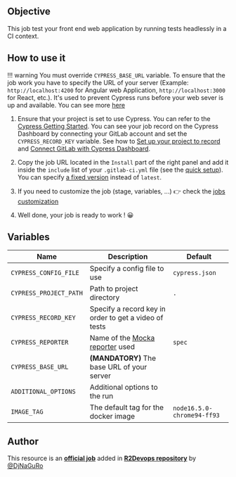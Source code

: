 ## Objective

This job test your front end web application by running tests headlessly in a CI context.

## How to use it

!!! warning
    You must override `CYPRESS_BASE_URL` variable.
    To ensure that the job work you have to specify the URL of your server (Example: `http://localhost:4200` for Angular web Application, `http://localhost:3000` for React, etc.).
    It's used to     prevent Cypress runs before your web sever is up and available. You can see more [here](https://docs.cypress.io/guides/continuous-integration/introduction#Boot-your-server)


1. Ensure that your project is set to use Cypress. You can refer to the [Cypress Getting Started](https://docs.cypress.io/guides/getting-started/installing-cypress). You can see your job record on the Cypress Dashboard by connecting your GitLab account and set the `CYPRESS_RECORD_KEY` variable. See how to [Set up your project to record](https://docs.cypress.io/guides/dashboard/projects#Set-up-a-project-to-record) and [Connect GitLab with Cypress Dashboard](https://docs.cypress.io/guides/dashboard/gitlab-integration#Installing-the-GitLab-integration).

1. Copy the job URL located in the `Install` part of the right panel and add it inside the `include` list of your `.gitlab-ci.yml` file (see the [quick setup](/use-the-hub/#quick-setup)). You can specify [a fixed version](#changelog) instead of `latest`.
1. If you need to customize the job (stage, variables, ...) 👉 check the [jobs
   customization](/use-the-hub/#jobs-customization)
1. Well done, your job is ready to work ! 😀

## Variables

| Name | Description | Default |
| ---- | ----------- | ------- |
| `CYPRESS_CONFIG_FILE` | Specify a config file to use | `cypress.json` |
| `CYPRESS_PROJECT_PATH` | Path to project directory | `.` |
| `CYPRESS_RECORD_KEY` | Specify a record key in order to get a video of tests | ` ` |
| `CYPRESS_REPORTER` | Name of the [Mocka reporter](https://docs.cypress.io/guides/tooling/reporters) used| `spec` |
| `CYPRESS_BASE_URL`  | **(MANDATORY)** The base URL of your server | ` `|
| `ADDITIONAL_OPTIONS` | Additional options to the run | ` ` |
| `IMAGE_TAG` | The default tag for the docker image | `node16.5.0-chrome94-ff93`  |


## Author
This resource is an **[official job](https://docs.r2devops.io/faq-labels/)** added in [**R2Devops repository**](https://gitlab.com/r2devops/hub) by [@DjNaGuRo](https://gitlab.com/DjNaGuRo)
